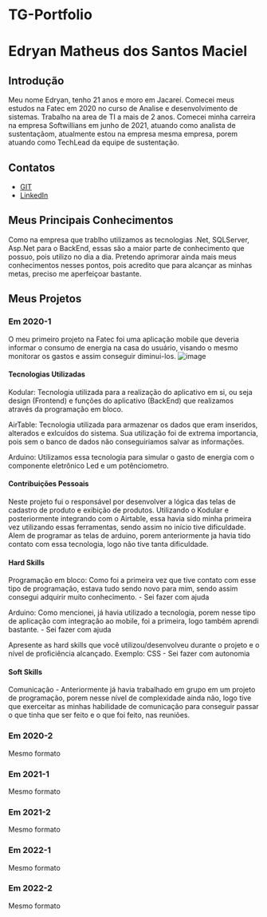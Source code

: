# TG-Portfolio
# Edryan Matheus dos Santos Maciel

## Introdução

Meu nome Edryan, tenho 21 anos e moro em Jacareí. Comecei meus estudos na Fatec em 2020 no curso de Analise e desenvolvimento de sistemas. Trabalho na area de TI a mais de 2 anos. Comecei minha carreira na empresa Softwillians em junho de 2021, atuando como analista de sustentaçãom, atualmente estou na empresa mesma empresa, porem atuando como TechLead da equipe de sustentação. 

## Contatos
* [GIT]([https://www.git.com](https://github.com/edryan25))
* [LinkedIn]([https://www.linkedin.com](https://www.linkedin.com/in/edryan-maciel-43538b198/))

## Meus Principais Conhecimentos
Como na empresa que trablho utilizamos as tecnologias .Net, SQLServer, Asp.Net para o BackEnd, essas são a maior parte de conhecimento que possuo, pois utilizo no dia a dia. Pretendo aprimorar ainda mais meus conhecimentos nesses pontos, pois acredito que para alcançar as minhas metas, preciso me aperfeiçoar bastante.

## Meus Projetos

### Em 2020-1
O meu primeiro projeto na Fatec foi uma aplicação mobile que deveria informar o consumo de energia na casa do usuário, visando o mesmo monitorar os gastos e assim conseguir diminui-los.
![image](https://github.com/edryan25/TG-Portfolio/assets/67153110/a95b87cc-ce45-484a-8cb7-fdff5455fe42)

#### Tecnologias Utilizadas

Kodular: Tecnologia utilizada para a realização do aplicativo em si, ou seja design (Frontend) e funções do aplicativo (BackEnd) que realizamos através da programação em bloco. 

AirTable: Tecnologia utilizada para armazenar os dados que eram inseridos, alterados e exlcuídos do sistema. Sua utilização foi de extrema importancia, pois sem o banco de dados não conseguiriamos salvar as informações.

Arduino: Utilizamos essa tecnologia para simular o gasto de energia com o componente eletrônico Led e um potênciometro.

#### Contribuições Pessoais
Neste projeto fui o responsável por desenvolver a lógica das telas de cadastro de produto e exibição de produtos. Utilizando o Kodular e posteriormente integrando com o Airtable, essa havia sido minha primeira vez utilizando essas ferramentas, sendo assim no início tive dificuldade. Alem de programar as telas de arduino, porem anteriormente ja havia tido contato com essa tecnologia, logo não tive tanta dificuldade.

#### Hard Skills

Programação em bloco: Como foi a primeira vez que tive contato com esse tipo de programação, estava tudo sendo novo para mim, sendo assim consegui adquirir muito conhecimento. - Sei fazer com ajuda

Arduino: Como mencionei, já havia utilizado a tecnologia, porem nesse tipo de aplicação com integração ao mobile, foi a primeira, logo também aprendi bastante. - Sei fazer com ajuda

Apresente as hard skills que você utilizou/desenvolveu durante o projeto e o nível de proficiência alcançado. Exemplo: CSS - Sei fazer com autonomia

#### Soft Skills

Comunicação - Anteriormente já havia trabalhado em grupo em um projeto de programação, porem nesse nível de complexidade ainda não, logo tive que exerceitar as minhas habilidade de comunicação para conseguir passar o que tinha que ser feito e o que foi feito, nas reuniões.

### Em 2020-2
Mesmo formato

### Em 2021-1
Mesmo formato

### Em 2021-2
Mesmo formato

### Em 2022-1
Mesmo formato

### Em 2022-2
Mesmo formato





